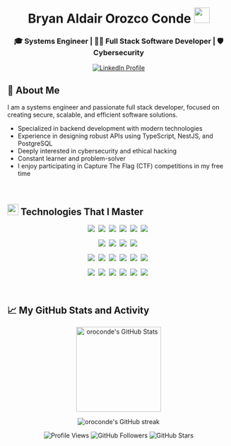 <h1 align="center"><b>Bryan Aldair Orozco Conde </b><img src="https://media.giphy.com/media/hvRJCLFzcasrR4ia7z/giphy.gif" width="35"></h1>

<h3 align="center">🎓 Systems Engineer | 🥷🏼 Full Stack Software Developer | 🛡️ Cybersecurity</h3>

<p align="center">
  <a href="https://www.linkedin.com/in/bryan-aldair-orozco-conde-899982243/" target="_blank" rel="noopener noreferrer">
    <img src="https://img.shields.io/badge/LinkedIn-0077B5?style=for-the-badge&logo=linkedin&logoColor=white" alt="LinkedIn Profile"/>
  </a>
</p>

## 🧠 About Me

I am a systems engineer and passionate full stack developer, focused on creating secure, scalable, and efficient software solutions.

- Specialized in backend development with modern technologies
- Experience in designing robust APIs using TypeScript, NestJS, and PostgreSQL
- Deeply interested in cybersecurity and ethical hacking
- Constant learner and problem-solver
- I enjoy participating in Capture The Flag (CTF) competitions in my free time

<br>
<h2 align="left"><img src="https://media2.giphy.com/media/QssGEmpkyEOhBCb7e1/giphy.gif" width="25"> Technologies That I Master</h2>

<!-- Lenguajes & Frameworks -->
<p align="center">
  <img src="https://img.shields.io/badge/-JavaScript-000?&logo=JavaScript"/>&nbsp;
  <img src="https://img.shields.io/badge/-TypeScript-000?&logo=TypeScript&logoColor=007ACC"/>&nbsp;
  <img src="https://img.shields.io/badge/-NestJs-000?&logo=NestJs&logoColor=red"/>&nbsp;
  <img src="https://img.shields.io/badge/-Angular-000?&logo=Angular&logoColor=red"/>&nbsp;
  <img src="https://img.shields.io/badge/-TailwindCSS-000?&logo=TailwindCSS&logoColor=blue"/>&nbsp;
  <img src="https://img.shields.io/badge/-HTML-000?&logo=HTML5"/>&nbsp;
</p>

<!-- Bases de Datos -->
<p align="center">
  <img src="https://img.shields.io/badge/-PostgreSQL-000?&logo=PostgreSQL"/>&nbsp;
  <img src="https://img.shields.io/badge/-MySQL-000?&logo=MySQL&logoColor=blue"/>&nbsp;
  <img src="https://img.shields.io/badge/-MongoDB-000?&logo=MongoDB"/>&nbsp;
  <img src="https://img.shields.io/badge/-Redis-000?&logo=Redis"/>&nbsp;
</p>

<!-- Sistemas y Seguridad -->
<p align="center">
  <img src="https://img.shields.io/badge/-Linux-000?&logo=Linux"/>&nbsp;
  <img src="https://img.shields.io/badge/-KaliLinux-000?&logo=KaliLinux&logoColor=blue"/>&nbsp;
  <img src="https://img.shields.io/badge/-OWASP-000?&logo=OWASP"/>&nbsp;
  <img src="https://img.shields.io/badge/-Bash-000?&logo=GNU-Bash"/>&nbsp;
  <img src="https://img.shields.io/badge/-JWT-000?&logo=JSON%20web%20tokens"/>&nbsp;
  <img src="https://img.shields.io/badge/-Auth0-000?&logo=Auth0"/>&nbsp;
</p>

<!-- Herramientas -->
<p align="center">
  <img src="https://img.shields.io/badge/-Git-000?&logo=Git"/>&nbsp;
  <img src="https://img.shields.io/badge/-GitLab-000?&logo=GitLab"/>&nbsp;
  <img src="https://img.shields.io/badge/-Docker-000?&logo=Docker"/>&nbsp;
  <img src="https://img.shields.io/badge/-VS%20Code-000?&logo=Visual-Studio-Code"/>&nbsp;
  <img src="https://img.shields.io/badge/-Postman-000?&logo=Postman"/>&nbsp;
  <img src="https://img.shields.io/badge/-Jira-000?&logo=Jira&logoColor=blue"/>&nbsp;
</p>
<br>
<h2 align="left ">📈 My GitHub Stats and Activity</h2>

<p align="center">
  <img alt="oroconde's GitHub Stats" src="https://github-readme-stats.vercel.app/api/?username=oroconde&show_icons=true&include_all_commits=true&count_private=true&theme=dark&hide_border=true&bg_color=0d1117&title_color=7FFFD4&icon_color=7FFFD4" height="192px"/>
</p>

<p align="center">
  <img alt="oroconde's GitHub streak" src="https://github-readme-streak-stats.herokuapp.com/?user=oroconde&theme=tokyonight&date_format=M%20j%5B%2C%20Y%5D&currStreakLabel=7FFFD4&sideLabels=7FFFD4&fire=7FFFD4"/>
</p>

<p align="center">
  <img src="https://komarev.com/ghpvc/?username=oroconde&color=blue&style=flat" alt="Profile Views"/>
  <img src="https://img.shields.io/github/followers/oroconde?label=Followers&style=flat&color=blue" alt="GitHub Followers"/>
  <img src="https://img.shields.io/github/stars/oroconde?label=Stars&style=flat&color=yellow" alt="GitHub Stars"/>
</p>

